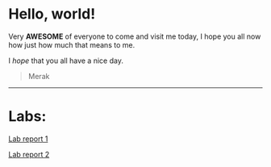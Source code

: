 # Hello, world!

Very **AWESOME** of everyone to come and visit me today, I hope you all now how just how much that means to me.

I *hope* that you all have a nice day.

> Merak

---

# Labs:

[Lab report 1](/cse15l-lab-reports/labs/lab-report-1-week-0.html)

[Lab report 2](/cse15l-lab-reports/labs/lab-report-2-week-1.html)